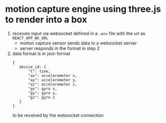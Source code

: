 # motion capture engine using three.js to render into a box
1. receives input via websocket defined in a `.env` file with the url as `REACT_APP_WS_URL`
   - motion capture sensor sends data to a websocket server
   - server responds in the format in step 2
2. data format is in json format
   ```
   {
      device_id: {
          "t": time,
          "ax": accelerometer x,
          "ay": accelerometer y,
          "az": accelerometer z,
          "gx": gyro x,
          "gy": gyro y,
          "gz": gyro z
      }
   }
   ```
   to be received by the websocket connection
